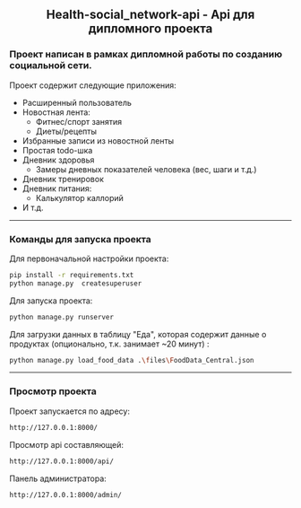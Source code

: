 <h2 align="center">Health-social_network-api - Api для дипломного проекта</h2>
<h3>Проект написан в рамках дипломной работы по созданию социальной сети.</h3>

Проект содержит следующие приложения:
- Расширенный пользователь
- Новостная лента:
  - Фитнес/спорт занятия
  - Диеты/рецепты
- Избранные записи из новостной ленты
- Простая todo-шка
- Дневник здоровья
  - Замеры дневных показателей человека (вес, шаги и т.д.) 
- Дневник тренировок
- Дневник питания:
  - Калькулятор каллорий
- И т.д.

<hr>
<h3>Команды для запуска проекта</h3>
Для первоначальной настройки проекта:

```bash
pip install -r requirements.txt
python manage.py  createsuperuser
```

Для запуска проекта:
```bash
python manage.py runserver
```

Для загрузки данных в таблицу "Еда", которая содержит данные о продуктах (опционально, т.к. занимает ~20 минут) :
```bash
python manage.py load_food_data .\files\FoodData_Central.json
```

<hr>
<h3>Просмотр проекта</h3>
Проект запускается по адресу:

```bash
http://127.0.0.1:8000/
```

Просмотр api составляющей:

```bash
http://127.0.0.1:8000/api/
```

Панель администратора:

```bash
http://127.0.0.1:8000/admin/
```

